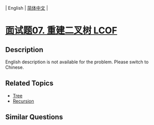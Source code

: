 
| English | [简体中文](README.md) |

# [面试题07. 重建二叉树 LCOF](https://leetcode-cn.com/problems/zhong-jian-er-cha-shu-lcof/)

## Description

<p>English description is not available for the problem. Please switch to Chinese.</p>

## Related Topics

- [Tree](https://leetcode-cn.com/tag/tree)
- [Recursion](https://leetcode-cn.com/tag/recursion)

## Similar Questions


